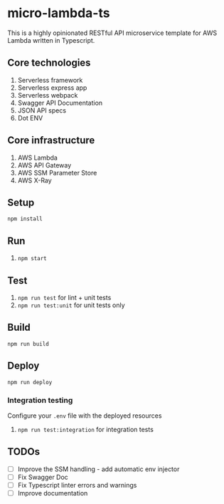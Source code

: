 # micro-lambda-ts

This is a highly opinionated RESTful API microservice template for AWS Lambda written in Typescript.

## Core technologies
1. Serverless framework
2. Serverless express app
3. Serverless webpack
4. Swagger API Documentation
5. JSON API specs
6. Dot ENV

## Core infrastructure
1. AWS Lambda
2. AWS API Gateway
3. AWS SSM Parameter Store
4. AWS X-Ray

## Setup
`npm install`

## Run
1. `npm start`

## Test
1. `npm run test` for lint + unit tests
2. `npm run test:unit`  for unit tests only

## Build
`npm run build`

## Deploy
`npm run deploy`

### Integration testing
Configure your `.env` file with the deployed resources
1. `npm run test:integration`  for integration tests

## TODOs
- [ ] Improve the SSM handling - add automatic env injector 
- [ ] Fix Swagger Doc
- [ ] Fix Typescript linter errors and warnings
- [ ] Improve documentation
